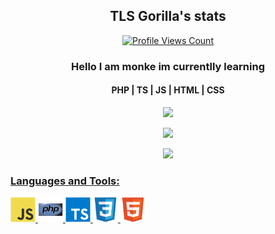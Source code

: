 <h2 align="center">TLS Gorilla's stats</h2>
<a href="https://github.com/Brougud">
  <p align="center">
    <img src="https://komarev.com/ghpvc/?username=Brougud" alt="Profile Views Count">
  </p>
</a>
<h3 align="center"> Hello I am monke im currentlly learning</h3>
<h4 align="center"> PHP | TS | JS | HTML | CSS</h4>


<p align="center">
  <img src="https://github-readme-stats.vercel.app/api/?username=Brougud&title_color=e683d9&text_color=75eeb2&show_icons=true&bg_color=193549&hide_border=false&icon_color=4F8CC9&hide_title=true&count_private=true" />
</p>

<p align="center">
  <a>
  <img src="https://discord.c99.nl/widget/theme-3/383010755168960512.png" />
  </a>
</p>

<p align="center">
  <a href="https://github.com/anuraghazra/github-readme-stats">
  <img src="[![Top Langs](https://github-readme-stats.vercel.app/api/top-langs/?username=Brougud&langs_count=8)](https://github.com/anuraghazra/github-readme-stats)"
       </a>
  </p>

<h3 align="left">Languages and Tools:</h3>
<p align="left"> <a href="https://developer.mozilla.org/en-US/docs/Web/JavaScript" target="_blank"> <img src="https://raw.githubusercontent.com/devicons/devicon/master/icons/javascript/javascript-original.svg" alt="javascript" width="40" height="40"/> </a> <a href="https://www.php.net" target="_blank"> <img src="https://raw.githubusercontent.com/devicons/devicon/master/icons/php/php-original.svg" alt="php" width="40" height="40"/> </a> <a href="https://www.typescriptlang.org/" target="_blank"> <img src="https://raw.githubusercontent.com/devicons/devicon/master/icons/typescript/typescript-original.svg" alt="typescript" width="40" height="40"/> </a> <a href="https://css-tricks.com" target="_blank"> <img src="https://github.com/devicons/devicon/blob/master/icons/css3/css3-original.svg" alt="CSS" width="40" height="40" /> </a> <a href="https://html.com" target="_blank"> <img src="https://github.com/devicons/devicon/blob/master/icons/html5/html5-original.svg" alt="HTML" width="40" height="40" /> </a>

  </p>
